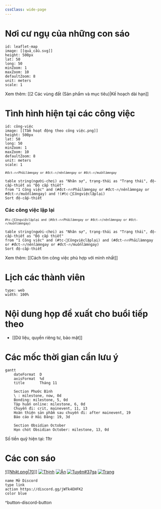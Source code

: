 ```yaml
---
cssClass: wide-page
---
```

# Nơi cư ngụ của những con sáo
```leaflet 
id: leaflet-map 
image: [[quả_cầu.svg]]
height: 500px 
lat: 50 
long: 50 
minZoom: 1
maxZoom: 10
defaultZoom: 8
unit: meters
scale: 1
```

Xem thêm: [[2 Các vùng đất (Sản phẩm và mục tiêu)|Kế hoạch dài hạn]]
# Tình hình hiện tại các công việc 
```leaflet 
id: công-việc
image: [[Tầm hoạt động theo công việc.png]]
height: 500px 
lat: 50 
long: 50 
minZoom: 1
maxZoom: 10
defaultZoom: 8
unit: meters
scale: 1
```

<small>`#đct-🔥🔥Phảilàmngay or #đct-🔥/nênlàmngay or #đct-🔥/muốnlàmngay`</small>
```dataview 
table string(người-chơi) as "Nhân sự", trạng-thái as "Trạng thái", độ-cấp-thiết as "Độ cấp thiết" 
from "1 Công việc" and (#đct-🔥🔥Phảilàmngay or #đct-🔥/nênlàmngay or #đct-🔥/muốnlàmngay) and !(#tc-🔁Côngviệclặplại)
Sort độ-cấp-thiết
```
### Các công việc lặp lại
<small>`#tc-🔁Côngviệclặplại and (#đct-🔥🔥Phảilàmngay or #đct-🔥/nênlàmngay or #đct-🔥/muốnlàmngay)`</small>
```dataview 
table string(người-chơi) as "Nhân sự", trạng-thái as "Trạng thái", độ-cấp-thiết as "Độ cấp thiết" 
from "1 Công việc" and (#tc-🔁Côngviệclặplại) and (#đct-🔥🔥Phảilàmngay or #đct-🔥/nênlàmngay or #đct-🔥/muốnlàmngay)
Sort độ-cấp-thiết
```
Xem thêm: [[Cách tìm công việc phù hợp với mình nhất]]
# Lịch các thành viên
```gEvent
type: web
width: 100%
```

# Nội dung họp đề xuất cho buổi tiếp theo
- [[Dữ liệu, quyền riêng tư, bảo mật]]

# Các mốc thời gian cần lưu ý
```mermaid
gantt
    dateFormat  D
	axisFormat  %d
    title       Tháng 11
	
	Section Phước Bình
	\ : milestone, now, 0d
	Bonding: milestone, 5, 0d
	Tập huấn online: milestone, 6, 0d
	Chuyến đi: crit, mainevent, 11, 13
	Hoàn thiện sản phẩm sau chuyến đi: after mainevent, 19
	Báo cáo ở Hải Đăng: 19, 3d
	
	Section Obsidian October
	Hạn chót Obsidian October: milestone, 13, 0d
```

Số tiền quỹ hiện tại: 11tr
# Các con sáo
[![[Nhật.png|70]]](obsidian://open?vault=WorldofSpheres&file=6%20T%E1%BB%95%20ch%E1%BB%A9c%2F62%20Th%C3%A0nh%20vi%C3%AAn%20(Ng%C6%B0%E1%BB%9Di%20ch%C6%A1i)%2FNh%E1%BA%ADt) [![Thịnh](https://ui-avatars.com/api/?background=random&rounded=true&uppercase=false&name=Thịnh)](obsidian://open?vault=WorldofSpheres&file=6%20T%E1%BB%95%20ch%E1%BB%A9c%2F62%20Th%C3%A0nh%20vi%C3%AAn%20(Ng%C6%B0%E1%BB%9Di%20ch%C6%A1i)%2FTh%E1%BB%8Bnh) [![Ân](https://ui-avatars.com/api/?background=random&rounded=true&uppercase=false&name=Ân)](obsidian://open?vault=WorldofSpheres&file=6%20T%E1%BB%95%20ch%E1%BB%A9c%2F62%20Th%C3%A0nh%20vi%C3%AAn%20(Ng%C6%B0%E1%BB%9Di%20ch%C6%A1i)%2F%C3%82n) [![Tuyên#37ga](https://ui-avatars.com/api/?background=random&rounded=true&uppercase=false&name=Tuyên)](obsidian://open?vault=WorldofSpheres&file=6%20T%E1%BB%95%20ch%E1%BB%A9c%2F62%20Th%C3%A0nh%20vi%C3%AAn%20(Ng%C6%B0%E1%BB%9Di%20ch%C6%A1i)%2FTuy%C3%AAn) [![Trang](https://ui-avatars.com/api/?background=random&rounded=true&uppercase=false&name=Trang)](obsidian://open?vault=WorldofSpheres&file=6%20T%E1%BB%95%20ch%E1%BB%A9c%2F62%20Th%C3%A0nh%20vi%C3%AAn%20(Ng%C6%B0%E1%BB%9Di%20ch%C6%A1i)%2FTrang%20(Chu%E1%BB%91i)) 

```button
name Mở Discord
type link
action https://discord.gg/jWTk4EHFK2
color blue
```
^button-discord-button